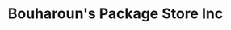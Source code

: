 ---
title: "Bouharoun's Package Store Inc"
url: /greenville/bouharouns-package-store-inc/
shop: alcohol
---